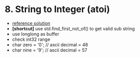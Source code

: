 # 8. String to Integer (atoi)
* [reference solution](https://leetcode.com/problems/string-to-integer-atoi/discuss/4642/8ms-C%2B%2B-solution-easy-to-understand)
* **[shortcut]** use std.find_first_not_of() to get valid sub string
* use longlong as buffer
* check int32 range
* char zero = '0'; // ascii decimal = 48
* char nine = '9'; // ascii decimal = 57